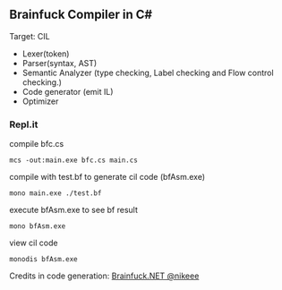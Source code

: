## Brainfuck Compiler in C#

Target: CIL


- Lexer(token)
- Parser(syntax, AST)
- Semantic Analyzer (type checking, Label checking and Flow control checking.)
- Code generator (emit IL)
- Optimizer



### Repl.it

compile bfc.cs
```
mcs -out:main.exe bfc.cs main.cs

```

compile with test.bf to generate cil code (bfAsm.exe) 
```
mono main.exe ./test.bf

```

execute bfAsm.exe to see bf result
```
mono bfAsm.exe
```

view cil code
```
monodis bfAsm.exe
```

Credits in code generation: [Brainfuck.NET @nikeee](https://github.com/nikeee/Brainfuck.NET)
